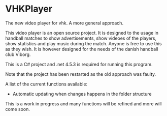 VHKPlayer
=========

The new video player for vhk. A more general approach.

This video player is an open source project. It is designed to the usage in handball matches to show advertisements, show videoes 
of the players, show statistics and play music during the match. Anyone is free to use this as they wish. It is however designed
for the needs of the danish handball club Viborg.

This is a C# project and .net 4.5.3 is required for running this program.

Note that the project has been restarted as the old approach was faulty.

A list of the current functions available:
<ul>
<li>Automatic updating when changes happens in the folder structure</li>
</ul>
This is a work in progress and many functions will be refined and more will come soon.
